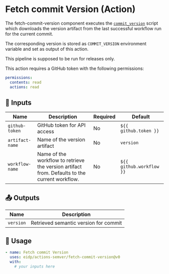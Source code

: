 <!-- NOTE: This file's contents are automatically generated. Do not edit manually. -->
# Fetch commit Version (Action)

The fetch-commit-version component executes the [`commit_version`](../github_semver/commit_version.py) script which 
downloads the version artifact from the last successful workflow run for the current commit.

The corresponding version is stored as `COMMIT_VERSION` environment variable and set as output of this action.

This pipeline is supposed to be run for releases only.

This action requires a GitHub token with the following permissions:
```yaml
permissions:
  contents: read
  actions: read
```

## 🔧 Inputs

|      Name     |                                         Description                                         |Required|         Default        |
|---------------|---------------------------------------------------------------------------------------------|--------|------------------------|
| `github-token`|                                 GitHub token for API access                                 |   No   |  `${{ github.token }}` |
|`artifact-name`|                                 Name of the version artifact                                |   No   |        `version`       |
|`workflow-name`|Name of the workflow to retrieve the version artifact from. Defaults to the current workflow.|   No   |`${{ github.workflow }}`|

## 📤 Outputs

|   Name  |             Description             |
|---------|-------------------------------------|
|`version`|Retrieved semantic version for commit|

## 🚀 Usage

```yaml
- name: Fetch commit Version
  uses: eidp/actions-semver/fetch-commit-version@v0
  with:
    # your inputs here
```
